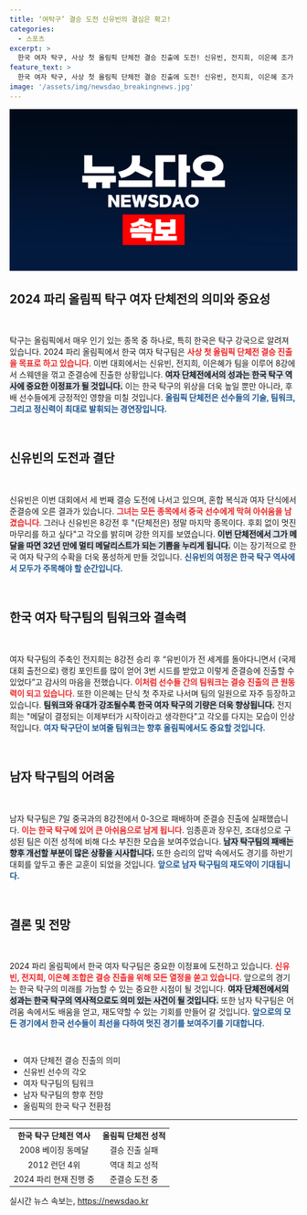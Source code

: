 ```yaml
---
title: ‘여탁구’ 결승 도전 신유빈의 결심은 확고!
categories:
  - 스포츠
excerpt: >
  한국 여자 탁구, 사상 첫 올림픽 단체전 결승 진출에 도전! 신유빈, 전지희, 이은혜 조가 12년 만의 준결승에 올라 멀티 메달리스트 탄생의 기회를 노린다. 경기는 8일, 모두의 눈길이 쏠린다!
feature_text: >
  한국 여자 탁구, 사상 첫 올림픽 단체전 결승 진출에 도전! 신유빈, 전지희, 이은혜 조가 12년 만의 준결승에 올라 멀티 메달리스트 탄생의 기회를 노린다. 경기는 8일, 모두의 눈길이 쏠린다!
image: '/assets/img/newsdao_breakingnews.jpg'
---
```


<p><img src="/assets/img/newsdao_breakingnews.jpg" alt="ontimetimes 속보" /></p>

<h2 data-ke-size="size26">2024 파리 올림픽 탁구 여자 단체전의 의미와 중요성</h2>

<p data-ke-size="size16">&nbsp;</p>

<p>탁구는 올림픽에서 매우 인기 있는 종목 중 하나로, 특히 한국은 탁구 강국으로 알려져 있습니다. 2024 파리 올림픽에서 한국 여자 탁구팀은 <b><span style="color: #ee2323;">사상 첫 올림픽 단체전 결승 진출을 목표로 하고 있습니다</span></b>. 이번 대회에서는 신유빈, 전지희, 이은혜가 팀을 이루어 8강에서 스웨덴을 꺾고 준결승에 진출한 상황입니다. <b><span style="background-color: #21538527;">여자 단체전에서의 성과는 한국 탁구 역사에 중요한 이정표가 될 것입니다.</span></b> 이는 한국 탁구의 위상을 더욱 높일 뿐만 아니라, 후배 선수들에게 긍정적인 영향을 미칠 것입니다. <b><span style="color: #1a5490;">올림픽 단체전은 선수들의 기술, 팀워크, 그리고 정신력이 최대로 발휘되는 경연장입니다.</span></b>  </p>

<p data-ke-size="size16">&nbsp;</p>

<h2 data-ke-size="size26">신유빈의 도전과 결단</h2>

<p data-ke-size="size16">&nbsp;</p>

<p>신유빈은 이번 대회에서 세 번째 결승 도전에 나서고 있으며, 혼합 복식과 여자 단식에서 준결승에 오른 결과가 있습니다. <b><span style="color: #ee2323;">그녀는 모든 종목에서 중국 선수에게 막혀 아쉬움을 남겼습니다</span></b>. 그러나 신유빈은 8강전 후 "(단체전은) 정말 마지막 종목이다. 후회 없이 멋진 마무리를 하고 싶다"고 각오를 밝히며 강한 의지를 보였습니다. <b><span style="background-color: #21538527;">이번 단체전에서 그가 메달을 따면 32년 만에 멀티 메달리스트가 되는 기쁨을 누리게 됩니다.</span></b> 이는 장기적으로 한국 여자 탁구의 수확을 더욱 풍성하게 만들 것입니다. <b><span style="color: #1a5490;">신유빈의 여정은 한국 탁구 역사에서 모두가 주목해야 할 순간입니다.</span></b> </p>

<p data-ke-size="size16">&nbsp;</p> 

<h2 data-ke-size="size26">한국 여자 탁구팀의 팀워크와 결속력</h2> 

<p data-ke-size="size16">&nbsp;</p>

<p>여자 탁구팀의 주축인 전지희는 8강전 승리 후 “유빈이가 전 세계를 돌아다니면서 (국제대회 출전으로) 랭킹 포인트를 많이 얻어 3번 시드를 받았고 이렇게 준결승에 진출할 수 있었다”고 감사의 마음을 전했습니다. <b><span style="color: #ee2323;">이처럼 선수들 간의 팀워크는 결승 진출의 큰 원동력이 되고 있습니다</span></b>. 또한 이은혜는 단식 첫 주자로 나서며 팀의 일원으로 자주 등장하고 있습니다. <b><span style="background-color: #21538527;">팀워크와 유대가 강조될수록 한국 여자 탁구의 기량은 더욱 향상됩니다.</span></b> 전지희는 "메달이 결정되는 이제부터가 시작이라고 생각한다"고 각오를 다지는 모습이 인상적입니다. <b><span style="color: #1a5490;">여자 탁구단이 보여줄 팀워크는 향후 올림픽에서도 중요할 것입니다.</span></b></p>

<p data-ke-size="size16">&nbsp;</p>

<h2 data-ke-size="size26">남자 탁구팀의 어려움</h2>

<p data-ke-size="size16">&nbsp;</p>

<p>남자 탁구팀은 7일 중국과의 8강전에서 0-3으로 패배하며 준결승 진출에 실패했습니다. <b><span style="color: #ee2323;">이는 한국 탁구에 있어 큰 아쉬움으로 남게 됩니다</span></b>. 임종훈과 장우진, 조대성으로 구성된 팀은 이전 성적에 비해 다소 부진한 모습을 보여주었습니다. <b><span style="background-color: #21538527;">남자 탁구팀의 패배는 향후 개선할 부분이 많은 상황을 시사합니다.</span></b> 또한 승리의 압박 속에서도 경기를 하반기 대회를 앞두고 좋은 교훈이 되었을 것입니다. <b><span style="color: #1a5490;">앞으로 남자 탁구팀의 재도약이 기대됩니다.</span></b></p>

<p data-ke-size="size16">&nbsp;</p>

<h2 data-ke-size="size26">결론 및 전망</h2>

<p data-ke-size="size16">&nbsp;</p>

<p>2024 파리 올림픽에서 한국 여자 탁구팀은 중요한 이정표에 도전하고 있습니다. <b><span style="color: #ee2323;">신유빈, 전지희, 이은혜 조합은 결승 진출을 위해 모든 열정을 쏟고 있습니다</span></b>. 앞으로의 경기는 한국 탁구의 미래를 가늠할 수 있는 중요한 시점이 될 것입니다. <b><span style="background-color: #21538527;">여자 단체전에서의 성과는 한국 탁구의 역사적으로도 의미 있는 사건이 될 것입니다.</span></b> 또한 남자 탁구팀은 어려움 속에서도 배움을 얻고, 재도약할 수 있는 기회를 만들어 갈 것입니다. <b><span style="color: #1a5490;">앞으로의 모든 경기에서 한국 선수들이 최선을 다하여 멋진 경기를 보여주기를 기대합니다.</span></b></p>

<p data-ke-size="size16">&nbsp;</p>

<ul>
  <li>여자 단체전 결승 진출의 의미</li>
  <li>신유빈 선수의 각오</li>
  <li>여자 탁구팀의 팀워크</li>
  <li>남자 탁구팀의 향후 전망</li>
  <li>올림픽의 한국 탁구 전환점</li>
</ul>

<hr>

<table style="width: 100%;">
  <tr>
    <td style="text-align: center; height: 17px;"><b>한국 탁구 단체전 역사</b></td>
    <td style="text-align: center; height: 17px;"><b>올림픽 단체전 성적</b></td>
  </tr>
  <tr>
    <td style="text-align: center; height: 17px;">2008 베이징 동메달</td>
    <td style="text-align: center; height: 17px;">결승 진출 실패</td>
  </tr>
  <tr>
    <td style="text-align: center; height: 17px;">2012 런던 4위</td>
    <td style="text-align: center; height: 17px;">역대 최고 성적</td>
  </tr>
  <tr>
    <td style="text-align: center; height: 17px;">2024 파리 현재 진행 중</td>
    <td style="text-align: center; height: 17px;">준결승 도전 중</td>
  </tr>
</table>
실시간 뉴스 속보는, <a href="https://newsdao.kr" rel="dofollow">https://newsdao.kr</a>


